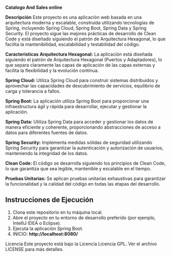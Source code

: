 **Catalogo And Sales online**

**Descripción**
Este proyecto es una aplicación web basada en una arquitectura moderna y escalable, construida utilizando tecnologías de Spring, incluyendo Spring Cloud, Spring Boot, Spring Data y Spring Security. El proyecto sigue las mejores prácticas de desarrollo de Clean Code y está diseñado siguiendo el patrón de Arquitectura Hexagonal, lo que facilita la mantenibilidad, escalabilidad y testabilidad del código.

**Características**
**Arquitectura Hexagonal:** La aplicación está diseñada siguiendo el patrón de Arquitectura Hexagonal (Puertos y Adaptadores), lo que separa claramente las capas de aplicación de las capas externas y facilita la flexibilidad y la evolución continua.

**Spring Cloud:** Utiliza Spring Cloud para construir sistemas distribuidos y aprovechar las capacidades de descubrimiento de servicios, equilibrio de carga y tolerancia a fallos.

**Spring Boot:** La aplicación utiliza Spring Boot para proporcionar una infraestructura ágil y rápida para desarrollar, ejecutar y gestionar la aplicación.

**Spring Data:** Utiliza Spring Data para acceder y gestionar los datos de manera eficiente y coherente, proporcionando abstracciones de acceso a datos para diferentes fuentes de datos.

**Spring Security:** Implementa medidas sólidas de seguridad utilizando Spring Security para garantizar la autenticación y autorización de usuarios, manteniendo la integridad de los datos.

**Clean Code:** El código se desarrolla siguiendo los principios de Clean Code, lo que garantiza que sea legible, mantenible y escalable en el tiempo.

**Pruebas Unitarias:** Se aplican pruebas unitarias exhaustivas para garantizar la funcionalidad y la calidad del código en todas las etapas del desarrollo.

## Instrucciones de Ejecución

1. Clona este repositorio en tu máquina local.
2. Abre el proyecto en tu entorno de desarrollo preferido (por ejemplo, IntelliJ IDEA o Eclipse).
3. Ejecuta la aplicación Spring Boot.
4. INICIO: **http://localhost:8080/**

Licencia
Este proyecto está bajo la Licencia Licencia GPL. Ver el archivo LICENSE para más detalles.
